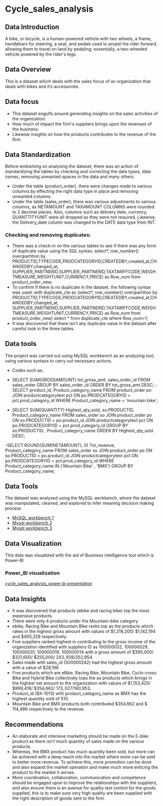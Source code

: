 # Cycle_sales_analysis
## Data Introduction
A bike, or bicycle, is a human-powered vehicle with two wheels, a frame, handlebars for steering, a seat, and pedals used to propel the rider forward, allowing them to travel on land by pedaling; essentially, a two-wheeled vehicle powered by the rider's legs. 
## Data Overview
This is a dataset which deals with the sales focus of an organization that deals with bikes and it’s accessories.
## Data focus
- This dataset engulfs around generating insights on the sales activities of the organization.
- How much of impact the firm's suppliers brings upon the revenues of the business.
- Likewise insights on how the products contributes to the revenue of the firm.
## Data Standardization
Before embarking on analysing the dataset, there was an action of standardizing the tables by checking and correcting the data types, data names, removing unwanted spaces in the data and many others.
- Under the table (product_order), there were changes made to various columns by effecting the right data type in place and removing unwanted columns.
- Under the table (sales_order), there was various adjustments to various columns, as NETAMOUNT and TAXAMOUNT COLUMNS were rounded to 2 decimal places. Also, columns such as delivery date, currency, QUANTTITYUNIT were all dropped as they were not required. Likewise, the Delivery_date column was changed to the DATE data type from INT.
### Checking and removing duplicates:
- There was a check-in on the various tables to see if there was any form of duplicate value using the SQL syntax;
select*,
row_number() over(partition by PRODUCTID,TYPECODE,PRODCATEGORYID,CREATEDBY,created_at,CHANGEDBY,changed_at,
SUPPLIER_PARTNERID,SUPPLIER_PARTNERID,TAXTARIFFCODE,WEIGHTMEASURE,WEIGHTUNIT,CURRENCY,PRICE) as Row_num from product_order_new;
- To confirm if there is no duplicate in the dataset, the following syntax was used:
with duplicate_cte as (select*,
row_number() over(partition by PRODUCTID,TYPECODE,PRODCATEGORYID,CREATEDBY,created_at,CHANGEDBY,changed_at,
SUPPLIER_PARTNERID,SUPPLIER_PARTNERID,TAXTARIFFCODE,WEIGHTMEASURE,WEIGHTUNIT,CURRENCY,PRICE) as Row_num from product_order_new)
select *
from duplicate_cte
where Row_num>1;
- It was discovered that there isn’t any duplicate value in the dataset after careful look in the three tables.
## Data tools
The project was carried out using MySQL workbench as an analyzing tool, using various syntaxs to carry out necessary actions.
- Codes such as;
- SELECT 
    SUM(GROSSAMOUNT) tot_gross_amt, sales_order_id
FROM
    sales_order
GROUP BY sales_order_id
ORDER BY tot_gross_amt DESC;
-SELECT 
    product_id, Product_category_name
FROM
    product_order po
        JOIN
    productcategorytext pct ON po.PRODCATEGORYID = pct.prod_category_id
WHERE
    Product_category_name = 'mountain bike';

- SELECT 
    SUM(QUANTITY) Highest_qty_sold,
    so.PRODUCTID,
    Product_category_name
FROM
    sales_order so
        JOIN
    product_order po ON so.PRODUCTID = po.product_id
        JOIN
    productcategorytext pct ON po.PRODCATEGORYID = pct.prod_category_id
GROUP BY so.PRODUCTID , Product_category_name
ORDER BY Highest_qty_sold DESC;

-SELECT 
    ROUND(SUM(NETAMOUNT), 0) Tot_revenue, Product_category_name
FROM
    sales_order so
        JOIN
    product_order po ON so.PRODUCTID = po.product_id
        JOIN
    productcategorytext pct ON po.PRODCATEGORYID = pct.prod_category_id
WHERE
    Product_category_name IN ('Mountain Bike' , 'BMX')
GROUP BY Product_category_name;
## Data Tools
The dataset was analysed using the MySQL workbench, where the dataset was manipulated, cleaned, and explored to infer meaning decision making process
- [MySQL workbench 1](https://github.com/user-attachments/assets/722eaaad-c4c4-4806-addf-53d3d8dc8e8d)
- [Mysql workbench 2](https://github.com/user-attachments/assets/59f5de39-c42c-4aa5-b661-9d4db9368201)
- [Mysql workbench 3](https://github.com/user-attachments/assets/2a45753d-6166-4614-9242-70c1edeb5eab)
## Data Visualization
This data was visualized with the aid of Business intelligence tool which is Power-BI
### Power_BI visualization
 [cycle_sales_analysis_power bi presentation](https://github.com/user-attachments/assets/a6f630d9-39df-4ad5-89b9-e3a262c5fff9)
## Data Insights
- It was discovered that products (ebike and racing bike) top the most expensive products.
- There were only 4 products under the Mountain-bike category.
- ebike, Racing Bike and Mountain Bike ranks top as the products which rakes in the highest gross amount with values of $1,318,200/ $1,142,194 and $405,328 respectively.
- Five suppliers ranked highest in contributing to the gross income of the organization identified with suppliers ID as 100000032, 100000029, 100000031, 100000019, 100000014 with a gross amount of $395,000/ $321,600/ $255,000/ $243,939/$252,954.
- Sales made with sales_id (500000242) had the highest gross amount with a value of $28,196 
- Five products which are eBike, Racing Bike, Mountain Bike, Cyclo-cross Bike and Hybrid Bike collectively tops the as products which brings in the highest net amount to the organization with values of $1,153,425/ $999,418/ $354,662/ $173,027/$160,953.
- Product_id (BX-1013) with product_category_name as BMX has the highest quantity sold of 510.
- Mountain Bike and BMX products both contributed $354,662 and $ 114,486 respectively to the revenue.
## Recommendations
- An elaborate and intensive marketing should be made on the E-bike product as there isn’t much quantity of sales made on the various products.
- Whereas, the BMX product has much quantity been sold, but more can be achieved with a deep reach into the market where more can be sold to better more revenue. To achieve this, more promotion can be done and also expand the market operation and make much more enticing the product to the market it serves.
- More coordination, collaboration, communication and competence should be engaged upon to improve the relationships with the suppliers, and also ensure there is an avenue for quality test control for the goods supplied, this is to make sure very high quality are been supplied with the right description of goods sent to the firm.
